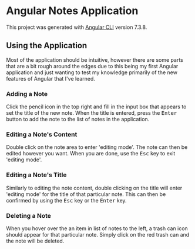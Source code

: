 # Angular Notes Application

This project was generated with [Angular CLI](https://github.com/angular/angular-cli) version 7.3.8.

## Using the Application

Most of the application should be intuitive, however there are some parts that are a bit rough around the edges due to this being my first Angular application and just wanting to test my knowledge primarily of the new features of Angular that I've learned.

### Adding a Note

Click the pencil icon in the top right and fill in the input box that appears to set the title of the new note. When the title is entered, press the <kbd>Enter</kbd> button to add the note to the list of notes in the application.

### Editing a Note's Content

Double click on the note area to enter 'editing mode'. The note can then be edited however you want. When you are done, use the <kbd>Esc</kbd> key to exit 'editing mode'.

### Editing a Note's Title

Similarly to editing the note content, double clicking on the title will enter 'editing mode' for the title of that particular note. This can then be confirmed by using the <kbd>Esc</kbd> key or the <kbd>Enter</kbd> key.

### Deleting a Note

When you hover over the an item in list of notes to the left, a trash can icon should appear for that particular note. Simply click on the red trash can and the note will be deleted.